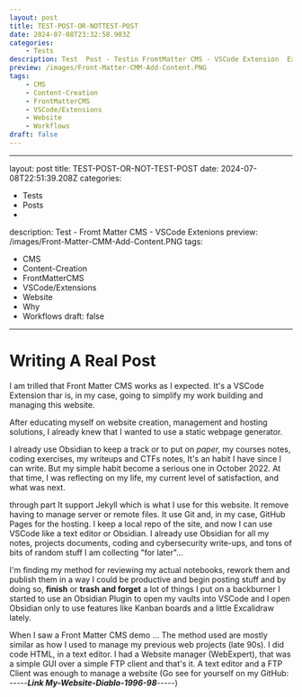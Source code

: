 ```yaml
---
layout: post
title: TEST-POST-OR-NOTTEST-POST
date: 2024-07-08T23:32:58.903Z
categories:
    - Tests
description: Test  Post - Testin FromtMatter CMS - VSCode Extension  Extenions - 1st Post 100% done in VSCode
preview: /images/Front-Matter-CMM-Add-Content.PNG
tags:
    - CMS
    - Content-Creation
    - FrontMatterCMS
    - VSCode/Extensions
    - Website
    - Workflows
draft: false
---
```

---

layout: post
title: TEST-POST-OR-NOT-TEST-POST
date: 2024-07-08T22:51:39.208Z
categories:

- Tests
- Posts
- 

description: Test - Fromt Matter CMS - VSCode Extenions
preview: /images/Front-Matter-CMM-Add-Content.PNG
tags:

- CMS
- Content-Creation
- FrontMatterCMS
- VSCode/Extensions
- Website
- Why
- Workflows
  draft: false

---

# Writing A Real Post

I am trilled that Front Matter CMS works as I expected. It's a VSCode Extension thar is, in my case, going to simplify my work building and managing this website.

After educating myself on website creation, management and hosting solutions, I already knew that I wanted to use a static webpage generator.  

I already use Obsidian to keep a track or to put on *paper,* my courses notes, coding exercises, my writeups and CTFs notes, It's an habit I have since I can write. But my simple habit become a serious one in October 2022. At that time, I was reflecting on my life, my current level of satisfaction, and what was next.  

 through part It support Jekyll which is what I use for this website. It remove having to manage server or remote files. It use Git and, in my case, GitHub Pages for the hosting. I keep a local repo of the site, and now I can use VSCode like a text editor or Obsidian. I already use Obsidian for all my notes, projects documents, coding and cybersecurity write-ups, and tons of bits of random stuff I am collecting "for later"...

I'm finding my method for reviewing my actual notebooks, rework them and publish them in a way I could be productive and begin posting stuff and by doing so, **finish** or **trash and forget** a lot of things I put on a backburner
I started to use an Obsidian Plugin to open my vaults into VSCode and I open Obsidian only to use features like Kanban boards and a little Excalidraw lately. 

When I saw a Front Matter CMS demo ... The method used are mostly similar as how I used to manage my previous web projects (late 90s). I did code HTML, in a text editor. I had a Website manager (WebExpert), that was a  simple GUI over a simple FTP client and that's it. A text editor and a FTP Client was enough to manage a website (Go see for yourself on my GitHub: -----*****Link My-Website-Diablo-1996-98*****-----)
